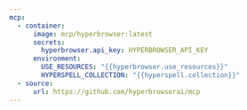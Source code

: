 ```yaml
---
mcp:
  - container:
      image: mcp/hyperbrowser:latest
      secrets:
        hyperbrowser.api_key: HYPERBROWSER_API_KEY
      environment:
        USE_RESOURCES: "{{hyperbrowser.use_resources}}"
        HYPERSPELL_COLLECTION: "{{hyperspell.collection}}"
  - source:
      url: https://github.com/hyperbrowserai/mcp
---
```

